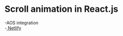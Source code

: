 # Scroll animation in React.js

-AOS integration <br/>
-<a href="https://jt-space.netlify.app/">
  Netlify
</a>

